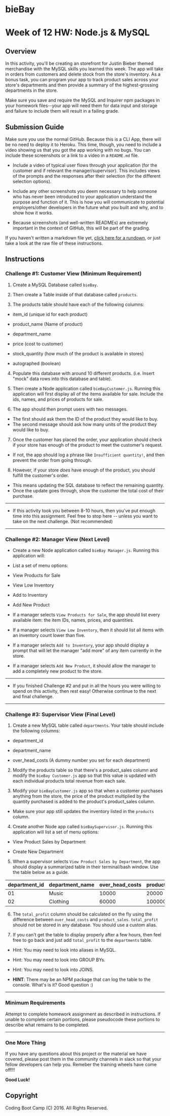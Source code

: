 # bieBay




# Week of 12 HW: Node.js & MySQL

## Overview

In this activity, you'll be creating an storefront for Justin Bieber themed merchandise with the MySQL skills you learned this week. The app will take in orders from customers and delete stock from the store's inventory. As a bonus task, you can program your app to track product sales across your store's departments and then provide a summary of the highest-grossing departments in the store.

Make sure you save and require the MySQL and Inquirer npm packages in your homework files--your app will need them for data input and storage and failure to include them will result in a failing grade.

## Submission Guide

Make sure you use the normal GitHub. Because this is a CLI App, there will be no need to deploy it to Heroku. This time, though, you need to include a video showing us that you got the app working with no bugs. You can include these screenshots or a link to a video in a `README.md` file.

* Include a video of typical user flows through your application (for the customer and if relevant the manager/supervisor). This includes views of the prompts and the responses after their selection (for the different selection options).

* Include any other screenshots you deem necessary to help someone who has never been introduced to your application understand the purpose and function of it. This is how you will communicate to potential employers/other developers in the future what you built and why, and to show how it works. 

* Because screenshots (and well-written READMEs) are extremely important in the context of GitHub, this will be part of the grading.

If you haven't written a markdown file yet, [click here for a rundown](https://guides.github.com/features/mastering-markdown/), or just take a look at the raw file of these instructions.

## Instructions

### Challenge #1: Customer View (Minimum Requirement)

1. Create a MySQL Database called `bieBay`.

2. Then create a Table inside of that database called `products`.

3. The products table should have each of the following columns:

* item_id (unique id for each product)

* product_name (Name of product)

* department_name

* price (cost to customer)

* stock_quantity (how much of the product is available in stores)

* autographed (boolean)

4. Populate this database with around 10 different products. (i.e. Insert "mock" data rows into this database and table).

5. Then create a Node application called `bieBayCustomer.js`. Running this application will first display all of the items available for sale. Include the ids, names, and prices of products for sale.

6. The app should then prompt users with two messages.

* The first should ask them the ID of the product they would like to buy.
* The second message should ask how many units of the product they would like to buy.

7. Once the customer has placed the order, your application should check if your store has enough of the product to meet the customer's request.

* If not, the app should log a phrase like `Insufficient quantity!`, and then prevent the order from going through.

8. However, if your store _does_ have enough of the product, you should fulfill the customer's order.
* This means updating the SQL database to reflect the remaining quantity.
* Once the update goes through, show the customer the total cost of their purchase.

- - -

* If this activity took you between 8-10 hours, then you've put enough time into this assignment. Feel free to stop here -- unless you want to take on the next challenge. (Not recommended)

- - -

### Challenge #2: Manager View (Next Level)

* Create a new Node application called `bieBay
Manager.js`. Running this application will:

* List a set of menu options:

* View Products for Sale

* View Low Inventory

* Add to Inventory

* Add New Product

* If a manager selects `View Products for Sale`, the app should list every available item: the item IDs, names, prices, and quantities.

* If a manager selects `View Low Inventory`, then it should list all items with an inventory count lower than five.

* If a manager selects `Add to Inventory`, your app should display a prompt that will let the manager "add more" of any item currently in the store.

* If a manager selects `Add New Product`, it should allow the manager to add a completely new product to the store.

- - -

* If you finished Challenge #2 and put in all the hours you were willing to spend on this activity, then rest easy! Otherwise continue to the next and final challenge.

- - -

### Challenge #3: Supervisor View (Final Level)

1. Create a new MySQL table called `departments`. Your table should include the following columns:

* department_id

* department_name

* over_head_costs (A dummy number you set for each department)

2. Modify the products table so that there's a product_sales column and modify the `bieBay
Customer.js` app so that this value is updated with each individual products total revenue from each sale.

3. Modify your `bieBayCustomer.js` app so that when a customer purchases anything from the store, the price of the product multiplied by the quantity purchased is added to the product's product_sales column.

* Make sure your app still updates the inventory listed in the `products` column.

4. Create another Node app called `bieBaySupervisor.js`. Running this application will list a set of menu options:

* View Product Sales by Department

* Create New Department

5. When a supervisor selects `View Product Sales by Department`, the app should display a summarized table in their terminal/bash window. Use the table below as a guide.

| department_id | department_name | over_head_costs | product_sales | total_profit |
| ------------- | --------------- | --------------- | ------------- | ------------ |
| 01            | Music           | 10000           | 20000         | 10000        |
| 02            | Clothing        | 60000           | 100000        | 40000        |

6. The `total_profit` column should be calculated on the fly using the difference between `over_head_costs` and `product_sales`. `total_profit` should not be stored in any database. You should use a custom alias.

7. If you can't get the table to display properly after a few hours, then feel free to go back and just add `total_profit` to the `departments` table.

* Hint: You may need to look into aliases in MySQL.

* Hint: You may need to look into GROUP BYs.

* Hint: You may need to look into JOINS.

* **HINT**: There may be an NPM package that can log the table to the console. What's is it? Good question :)

- - -

### Minimum Requirements

Attempt to complete homework assignment as described in instructions. If unable to complete certain portions, please pseudocode these portions to describe what remains to be completed.

- - -

### One More Thing

If you have any questions about this project or the material we have covered, please post them in the community channels in slack so that your fellow developers can help you. Remeber the training wheels have come off!!!

**Good Luck!**

## Copyright

Coding Boot Camp (C) 2016. All Rights Reserved.
